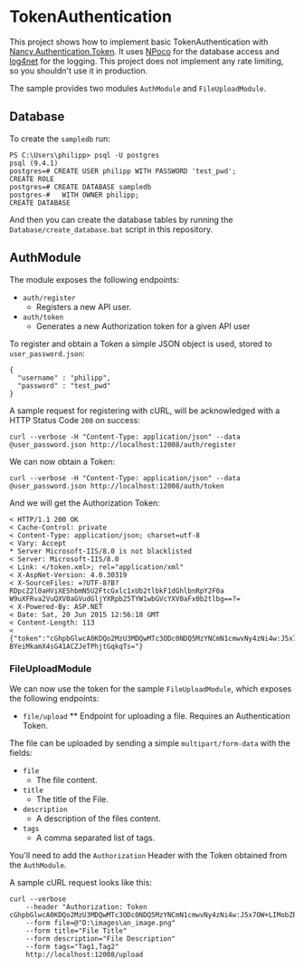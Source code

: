 # TokenAuthentication #

[Nancy.Authentication.Token]: https://github.com/NancyFx/Nancy/wiki/Token-Authentication
[cURL]: http://curl.haxx.se
[NPoco]: https://github.com/schotime/NPoco
[log4net]: https://logging.apache.org/log4net/

This project shows how to implement basic TokenAuthentication with [Nancy.Authentication.Token]. It uses 
[NPoco] for the database access and [log4net] for the logging. This project does not implement any rate 
limiting, so you shouldn't use it in production.

The sample provides two modules ``AuthModule`` and ``FileUploadModule``.

## Database ##

To create the ``sampledb`` run:

```
PS C:\Users\philipp> psql -U postgres
psql (9.4.1)
postgres=# CREATE USER philipp WITH PASSWORD 'test_pwd';
CREATE ROLE
postgres=# CREATE DATABASE sampledb
postgres-#   WITH OWNER philipp;
CREATE DATABASE
```

And then you can create the database tables by running the ``Database/create_database.bat`` script in this repository.

## AuthModule ##

The module exposes the following endpoints:

* ``auth/register``
    * Registers a new API user.
* ``auth/token`` 
    * Generates a new Authorization token for a given API user

To register and obtain a Token a simple JSON object is used, stored to ``user_password.json``:

```
{
  "username" : "philipp",
  "password" : "test_pwd"
}
``` 

A sample request for registering with cURL, will be acknowledged with a HTTP Status Code ``200`` on success:

```
curl --verbose -H "Content-Type: application/json" --data @user_password.json http://localhost:12008/auth/register
```

We can now obtain a Token:

```
curl --verbose -H "Content-Type: application/json" --data @user_password.json http://localhost:12008/auth/token
```

And we will get the Authorization Token:

```
< HTTP/1.1 200 OK
< Cache-Control: private
< Content-Type: application/json; charset=utf-8
< Vary: Accept
* Server Microsoft-IIS/8.0 is not blacklisted
< Server: Microsoft-IIS/8.0
< Link: </token.xml>; rel="application/xml"
< X-AspNet-Version: 4.0.30319
< X-SourceFiles: =?UTF-8?B?RDpcZ2l0aHViXE5hbmN5U2FtcGxlc1xUb2tlbkF1dGhlbnRpY2F0a
W9uXFRva2VuQXV0aGVudGljYXRpb25TYW1wbGVcYXV0aFx0b2tlbg==?=
< X-Powered-By: ASP.NET
< Date: Sat, 20 Jun 2015 12:56:18 GMT
< Content-Length: 113
<
{"token":"cGhpbGlwcA0KDQo2MzU3MDQwMTc3ODc0NDQ5MzYNCmN1cmwvNy4zNi4w:J5x7OW+LIMobZ
BYeiMkamX4sG41ACZJeTPhjtGqkqTs="}
```

### FileUploadModule ###

We can now use the token for the sample ``FileUploadModule``, which exposes the following endpoints:

* ``file/upload``
** Endpoint for uploading a file. Requires an Authentication Token.

The file can be uploaded by sending a simple ``multipart/form-data`` with the fields:

* ``file``
    * The file content.
* ``title``
    * The title of the File.
* ``description``
    * A description of the files content.
* ``tags``
    * A comma separated list of tags.

You'll need to add the ``Authorization`` Header with the Token obtained from the ``AuthModule``.

A sample cURL request looks like this:

```
curl --verbose 
	--header "Authorization: Token cGhpbGlwcA0KDQo2MzU3MDQwMTc3ODc0NDQ5MzYNCmN1cmwvNy4zNi4w:J5x7OW+LIMobZBYeiMkamX4sG41ACZJeTPhjtGqkqTs=" 
	--form file=@"D:\images\an_image.png" 
	--form title="File Title"
	--form description="File Description"
	--form tags="Tag1,Tag2"
	http://localhost:12008/upload
```